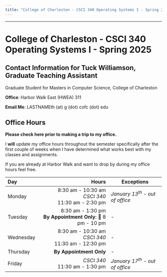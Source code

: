 ```yaml
---
title: "College of Charleston - CSCI 340 Operating Systems I - Spring 2025"
---
```


-----
# College of Charleston - CSCI 340 Operating Systems I - Spring 2025



## Contact Information for Tuck Williamson, Graduate Teaching Assistant

Graduate Student for Masters in Computer Science, College of Charleston

**Office**: Harbor Walk East (HWEA) 311

**Email Me**: LASTNAMEth (at) g (dot) cofc (dot) edu

## Office Hours
**Please check here prior to making a trip to my office.**

I **will** update my office hours throughout the semester specifically after the first couple of weeks when I have determined what works best with my classes and assignments.

If you are already at Harbor Walk and want to drop by during my office hours feel free.

<!-- 
| Tuesday | **By Appointment Only** </br> 🌙 8 pm - 10 pm | - | 
| Thursday | **By Appointment Only** | - |
-->

| Day | Hours | Exceptions |
|:---|---:|---|
| Monday | 8:30 am - 10:30 am <br> _CSCI 340_ <br> 11:30 am - 2:30 pm | _January 13<sup>th</sup> - out of office_ |
| Tuesday | 8:30 am - 1:30 pm <br> **By Appointment Only**: 🌙 8 pm - 10 pm | - | 
| Wednesday | 8:30 am - 10:30 am </br>  _CSCI 340_ </br> 11:30 am - 12:30 pm | - |
| Thursday | **By Appointment Only** | - |
| Friday |  _CSCI 340_ </br> 11:30 am - 1:30 pm | _January 17<sup>th</sup> - out of office_ |


